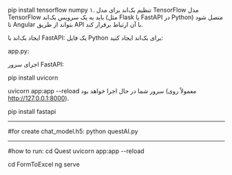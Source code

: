 pip install tensorflow numpy
۱. تنظیم بک‌اند برای مدل TensorFlow
مدل TensorFlow باید به یک سرویس بک‌اند (مثل Flask یا FastAPI در Python) متصل شود تا Angular بتواند از طریق API با آن ارتباط برقرار کند.

ایجاد بک‌اند با FastAPI:
یک فایل Python برای بک‌اند ایجاد کنید:

app.py:

اجرای سرور FastAPI:

pip install uvicorn

uvicorn app:app --reload
سرور شما در حال اجرا خواهد بود (معمولاً روی http://127.0.0.1:8000).


pip install fastapi

________________________________
#for create chat_model.h5: 
python questAI.py

________________________________
#how to run:
cd Quest
uvicorn app:app --reload

cd FormToExcel
ng serve